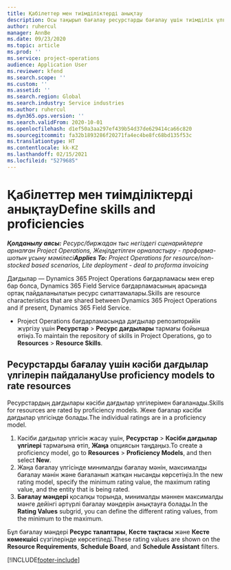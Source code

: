 ```yaml
---
title: Қабілеттер мен тиімділіктерді анықтау
description: Осы тақырып бағалау ресурстарды бағалау үшін тиімділік үлгілерін орнату әдісі туралы ақпаратты ұсынады.
author: ruhercul
manager: AnnBe
ms.date: 09/23/2020
ms.topic: article
ms.prod: ''
ms.service: project-operations
audience: Application User
ms.reviewer: kfend
ms.search.scope: ''
ms.custom: ''
ms.assetid: ''
ms.search.region: Global
ms.search.industry: Service industries
ms.author: ruhercul
ms.dyn365.ops.version: ''
ms.search.validFrom: 2020-10-01
ms.openlocfilehash: d1ef50a3aa297ef439b54d37de629414ca66c820
ms.sourcegitcommit: fa32b1893286f20271fa4ec4be8fc68bd135f53c
ms.translationtype: HT
ms.contentlocale: kk-KZ
ms.lasthandoff: 02/15/2021
ms.locfileid: "5279685"
---
```

# <a name="define-skills-and-proficiencies"></a><span data-ttu-id="9c1df-103">Қабілеттер мен тиімділіктерді анықтау</span><span class="sxs-lookup"><span data-stu-id="9c1df-103">Define skills and proficiencies</span></span>

<span data-ttu-id="9c1df-104">_**Қолданылу аясы:** Ресурс/биржадан тыс негіздегі сценарийлерге арналған Project Operations, Жеңілдетілген орналастыру - проформа-шотын ұсыну мәмілесі_</span><span class="sxs-lookup"><span data-stu-id="9c1df-104">_**Applies To:** Project Operations for resource/non-stocked based scenarios, Lite deployment - deal to proforma invoicing_</span></span>

<span data-ttu-id="9c1df-105">Дағдылар — Dynamics 365 Project Operations бағдарламасы мен егер бар болса, Dynamics 365 Field Service бағдарламасының арасында ортақ пайдаланылатын ресурс сипаттамалары.</span><span class="sxs-lookup"><span data-stu-id="9c1df-105">Skills are resource characteristics that are shared between Dynamics 365 Project Operations and if present, Dynamics 365 Field Service.</span></span> 

- <span data-ttu-id="9c1df-106">Project Operations бағдарламасында дағдылар репозиторийін жүргізу үшін **Ресурстар** \> **Ресурс дағдылары** тармағы бойынша өтіңіз.</span><span class="sxs-lookup"><span data-stu-id="9c1df-106">To maintain the repository of skills in Project Operations, go to **Resources** \> **Resource Skills**.</span></span> 

## <a name="use-proficiency-models-to-rate-resources"></a><span data-ttu-id="9c1df-107">Ресурстарды бағалау үшін кәсіби дағдылар үлгілерін пайдалану</span><span class="sxs-lookup"><span data-stu-id="9c1df-107">Use proficiency models to rate resources</span></span>

<span data-ttu-id="9c1df-108">Ресурстардың дағдылары кәсіби дағдылар үлгілерімен бағаланады.</span><span class="sxs-lookup"><span data-stu-id="9c1df-108">Skills for resources are rated by proficiency models.</span></span> <span data-ttu-id="9c1df-109">Жеке бағалар кәсіби дағдылар үлгісінде болады.</span><span class="sxs-lookup"><span data-stu-id="9c1df-109">The individual ratings are in a proficiency model.</span></span> 

1. <span data-ttu-id="9c1df-110">Кәсіби дағдылар үлгісін жасау үшін, **Ресурстар** \> **Кәсіби дағдылар үлгілері** тармағына өтіп, **Жаңа** опциясын таңдаңыз.</span><span class="sxs-lookup"><span data-stu-id="9c1df-110">To create a proficiency model, go to **Resources** \> **Proficiency Models**, and then select **New**.</span></span>
2. <span data-ttu-id="9c1df-111">Жаңа бағалау үлгісінде минималды бағалау мәнін, максималды бағалау мәнін және бағаланып жатқан нысанды көрсетіңіз.</span><span class="sxs-lookup"><span data-stu-id="9c1df-111">In the new rating model, specify the minimum rating value, the maximum rating value, and the entity that is being rated.</span></span>
3. <span data-ttu-id="9c1df-112">**Бағалау мәндері** қосалқы торында, минималды мәннен максималды мәнге дейінгі әртүрлі бағалау мәндерін анықтауға болады.</span><span class="sxs-lookup"><span data-stu-id="9c1df-112">In the **Rating Values** subgrid, you can define the different rating values, from the minimum to the maximum.</span></span>


<span data-ttu-id="9c1df-113">Бұл бағалау мәндері **Ресурс талаптары**, **Кесте тақтасы** және **Кесте көмекшісі** сүзгілерінде көрсетіледі.</span><span class="sxs-lookup"><span data-stu-id="9c1df-113">These rating values are shown on the **Resource Requirements**, **Schedule Board**, and **Schedule Assistant** filters.</span></span>


[!INCLUDE[footer-include](../includes/footer-banner.md)]